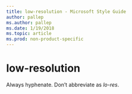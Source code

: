 ```yaml
---
title: low-resolution - Microsoft Style Guide
author: pallep
ms.author: pallep
ms.date: 1/19/2018
ms.topic: article
ms.prod: non-product-specific
---
```


# low-resolution

Always hyphenate. Don’t abbreviate as *lo-res*.
